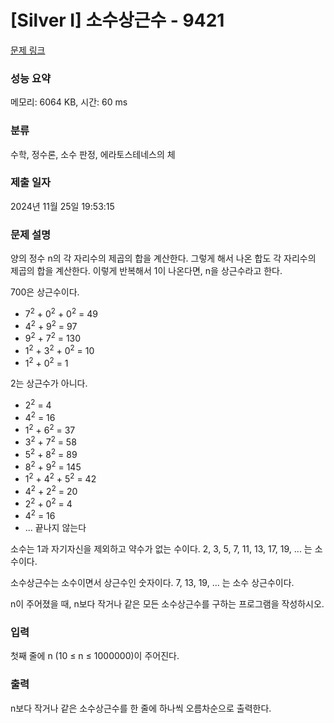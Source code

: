 # [Silver I] 소수상근수 - 9421 

[문제 링크](https://www.acmicpc.net/problem/9421) 

### 성능 요약

메모리: 6064 KB, 시간: 60 ms

### 분류

수학, 정수론, 소수 판정, 에라토스테네스의 체

### 제출 일자

2024년 11월 25일 19:53:15

### 문제 설명

<p>양의 정수 n의 각 자리수의 제곱의 합을 계산한다. 그렇게 해서 나온 합도 각 자리수의 제곱의 합을 계산한다. 이렇게 반복해서 1이 나온다면, n을 상근수라고 한다.</p>

<p>700은 상근수이다.</p>

<ul>
	<li>7<sup>2</sup> + 0<sup>2</sup> + 0<sup>2</sup> = 49</li>
	<li>4<sup>2</sup> + 9<sup>2</sup> = 97</li>
	<li>9<sup>2</sup> + 7<sup>2</sup> = 130</li>
	<li>1<sup>2</sup> + 3<sup>2</sup> + 0<sup>2</sup> = 10</li>
	<li>1<sup>2</sup> + 0<sup>2</sup> = 1</li>
</ul>

<p>2는 상근수가 아니다.</p>

<ul>
	<li>2<sup>2</sup> = 4</li>
	<li>4<sup>2</sup> = 16</li>
	<li>1<sup>2</sup> + 6<sup>2</sup> = 37</li>
	<li>3<sup>2</sup> + 7<sup>2</sup> = 58</li>
	<li>5<sup>2</sup> + 8<sup>2</sup> = 89</li>
	<li>8<sup>2</sup> + 9<sup>2</sup> = 145</li>
	<li>1<sup>2</sup> + 4<sup>2</sup> + 5<sup>2</sup> = 42</li>
	<li>4<sup>2</sup> + 2<sup>2</sup> = 20</li>
	<li>2<sup>2</sup> + 0<sup>2</sup> = 4</li>
	<li>4<sup>2</sup> = 16</li>
	<li>... 끝나지 않는다</li>
</ul>

<p>소수는 1과 자기자신을 제외하고 약수가 없는 수이다. 2, 3, 5, 7, 11, 13, 17, 19, ... 는 소수이다.</p>

<p>소수상근수는 소수이면서 상근수인 숫자이다. 7, 13, 19, ... 는 소수 상근수이다.</p>

<p>n이 주어졌을 때, n보다 작거나 같은 모든 소수상근수를 구하는 프로그램을 작성하시오.</p>

### 입력 

 <p>첫째 줄에 n (10 ≤ n ≤ 1000000)이 주어진다.</p>

### 출력 

 <p>n보다 작거나 같은 소수상근수를 한 줄에 하나씩 오름차순으로 출력한다.</p>

